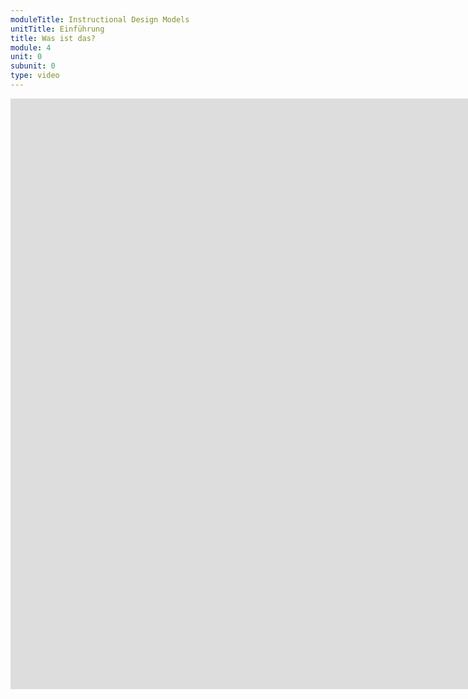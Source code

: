 ```yaml
---
moduleTitle: Instructional Design Models
unitTitle: Einführung
title: Was ist das?
module: 4
unit: 0
subunit: 0
type: video
---
```


<iframe width="1922" height="945" src="https://www.youtube.com/embed/ZwuDzVFwg-Y?autoplay=1" frameborder="0" allow="accelerometer; autoplay; encrypted-media; gyroscope; picture-in-picture" allowfullscreen></iframe>


<!-- Erinnere dich an unsere Leinwandmetapher. Wir haben in der letzten Einheit begonnen, erste Prinzpien besprochen, die wichtig sind, wenn wir E-Learning Produkte entwickeln. Bei der Malerei könnte so ein Prinzip sein, dass wir bevor wir auf die Leinwand malen, Skizzen anfertigen, was wir zeichnen sollen. Oder nur bestimmte Pinselarten sollten für Leinwände benutzt werden. Jetzt gehen wir ein Stück weiter. So wie der Maler sich überlegt, in welchem Stil er malt, überlegen wir uns nun, in welchem Stil wir eine gesamte Lernumgebung aufbauen. Ein Stil wäre beispielsweise, dass die Lernenden ein Problem lösen sollen. Oder die LErnenden sind Protagonisten in einem Spiel und müssen eine Aufgabe erfüllen. Oder die Lernumgebung ist so aufgebaut, dass die Inhalte des Kurses, logisch aufeinander aufgebaut werden. Versuche einmal folgendes: Stelle dir eine typische Lernumgebung vor. Was siehst du? Klicke nach dem Video auf die nächste Seite und vergleiche deine mentale Vorstellung mit den Bildern. -->